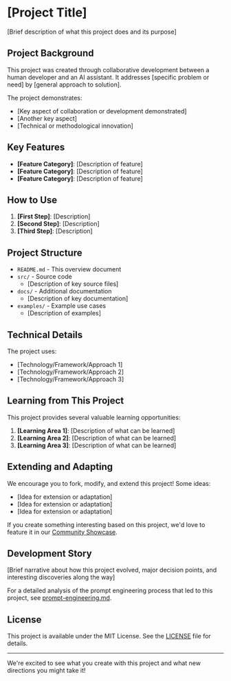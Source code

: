 # [Project Title]

[Brief description of what this project does and its purpose]

## Project Background

This project was created through collaborative development between a human developer and an AI assistant. It addresses [specific problem or need] by [general approach to solution].

The project demonstrates:
- [Key aspect of collaboration or development demonstrated]
- [Another key aspect]
- [Technical or methodological innovation]

## Key Features

- **[Feature Category]**: [Description of feature]
- **[Feature Category]**: [Description of feature]
- **[Feature Category]**: [Description of feature]

## How to Use

1. **[First Step]**: [Description]
2. **[Second Step]**: [Description]
3. **[Third Step]**: [Description]

## Project Structure

- `README.md` - This overview document
- `src/` - Source code
  - [Description of key source files]
- `docs/` - Additional documentation
  - [Description of key documentation]
- `examples/` - Example use cases
  - [Description of examples]

## Technical Details

The project uses:
- [Technology/Framework/Approach 1]
- [Technology/Framework/Approach 2]
- [Technology/Framework/Approach 3]

## Learning from This Project

This project provides several valuable learning opportunities:

1. **[Learning Area 1]**: [Description of what can be learned]
2. **[Learning Area 2]**: [Description of what can be learned]
3. **[Learning Area 3]**: [Description of what can be learned]

## Extending and Adapting

We encourage you to fork, modify, and extend this project! Some ideas:
- [Idea for extension or adaptation]
- [Idea for extension or adaptation]
- [Idea for extension or adaptation]

If you create something interesting based on this project, we'd love to feature it in our [Community Showcase](../../docs/community/showcase.md).

## Development Story

[Brief narrative about how this project evolved, major decision points, and interesting discoveries along the way]

For a detailed analysis of the prompt engineering process that led to this project, see [prompt-engineering.md](./docs/prompt-engineering.md).

## License

This project is available under the MIT License. See the [LICENSE](../../LICENSE) file for details.

---

We're excited to see what you create with this project and what new directions you might take it!